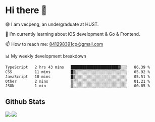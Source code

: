 
# Hi there 👋
😄 I am vecpeng, an undergraduate at HUST.

🌱 I’m currently learning about iOS development & Go & Frontend.

📫 How to reach me: 841298391cp@gmail.com

📊 My weekly development breakdown
<!--START_SECTION:waka-->

```txt
TypeScript   2 hrs 43 mins   █████████████████████▓░░░   86.39 %
CSS          11 mins         █▒░░░░░░░░░░░░░░░░░░░░░░░   05.92 %
JavaScript   10 mins         █▒░░░░░░░░░░░░░░░░░░░░░░░   05.51 %
Other        2 mins          ▒░░░░░░░░░░░░░░░░░░░░░░░░   01.21 %
JSON         1 min           ▒░░░░░░░░░░░░░░░░░░░░░░░░   00.85 %
```

<!--END_SECTION:waka-->

## Github Stats
<a href="https://github.com/anuraghazra/github-readme-stats">
  <img align="center" src="https://github-readme-stats.vercel.app/api?username=vecpeng&count_private=true&hide=stars" />
</a>
<a href="https://github.com/anuraghazra/convoychat">
  <img align="center" src="https://github-readme-stats.vercel.app/api/top-langs/?username=vecpeng&layout=compact" />
</a>
